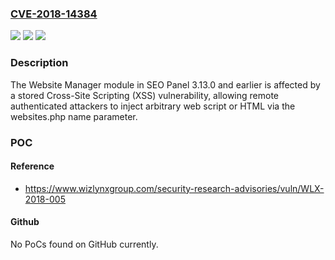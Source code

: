 ### [CVE-2018-14384](https://cve.mitre.org/cgi-bin/cvename.cgi?name=CVE-2018-14384)
![](https://img.shields.io/static/v1?label=Product&message=n%2Fa&color=blue)
![](https://img.shields.io/static/v1?label=Version&message=n%2Fa&color=blue)
![](https://img.shields.io/static/v1?label=Vulnerability&message=n%2Fa&color=brighgreen)

### Description

The Website Manager module in SEO Panel 3.13.0 and earlier is affected by a stored Cross-Site Scripting (XSS) vulnerability, allowing remote authenticated attackers to inject arbitrary web script or HTML via the websites.php name parameter.

### POC

#### Reference
- https://www.wizlynxgroup.com/security-research-advisories/vuln/WLX-2018-005

#### Github
No PoCs found on GitHub currently.

